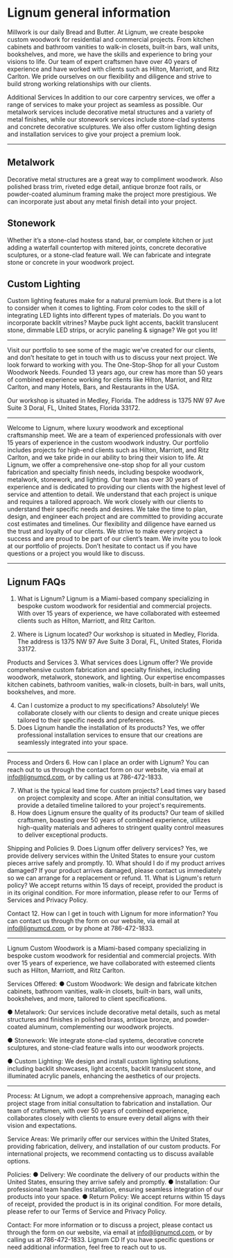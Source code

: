 # Lignum general information

Millwork is our daily Bread and Butter.
At Lignum, we create bespoke custom woodwork for residential and commercial projects. From kitchen cabinets and bathroom vanities to walk-in closets, built-in bars, wall units, bookshelves, and more, we have the skills and experience to bring your visions to life.
Our team of expert craftsmen have over 40 years of experience and have worked with clients such as Hilton, Marriott, and Ritz Carlton. We pride ourselves on our flexibility and diligence and strive to build strong working relationships with our clients.

Additional Services
In addition to our core carpentry services, we offer a range of services to make your project as seamless as possible. Our metalwork services include decorative metal structures and a variety of metal finishes, while our stonework services include stone-clad systems and concrete decorative sculptures. We also offer custom lighting design and installation services to give your project a premium look.

---

## Metalwork
Decorative metal structures are a great way to compliment woodwork. Also polished brass trim, riveted edge detail, antique bronze foot rails, or powder-coated aluminum framing make the project more prestigious. We can incorporate just about any metal finish detail into your project.
## Stonework
Whether it’s a stone-clad hostess stand, bar, or complete kitchen or just adding a waterfall countertop with mitered joints, concrete decorative sculptures, or a stone-clad feature wall. We can fabricate and integrate stone or concrete in your woodwork project.
## Custom Lighting
Custom lighting features make for a natural premium look. But there is a lot to consider when it comes to lighting. From color codes to the skill of integrating LED lights into different types of materials. Do you want to incorporate backlit vitrines? Maybe puck light accents, backlit translucent stone, dimmable LED strips, or acrylic paneling & signage? We got you lit!

---

Visit our portfolio to see some of the magic we’ve created for our clients, and don’t hesitate to get in touch with us to discuss your next project. We look forward to working with you.
The One-Stop-Shop for all your Custom Woodwork Needs.
Founded 13 years ago, our crew has more than 50 years of combined experience working for clients like Hilton, Marriot, and Ritz Carlton, and many Hotels, Bars, and Restaurants in the USA.

Our workshop is situated in Medley, Florida. The address is 1375 NW 97 Ave Suite 3 Doral, FL, United States, Florida 33172.

---

Welcome to Lignum, where luxury woodwork and exceptional craftsmanship meet. We are a team of experienced professionals with over 15 years of experience in the custom woodwork industry.
Our portfolio includes projects for high-end clients such as Hilton, Marriott, and Ritz Carlton, and we take pride in our ability to bring their vision to life.
At Lignum, we offer a comprehensive one-stop shop for all your custom fabrication and specialty finish needs, including bespoke woodwork, metalwork, stonework, and lighting. Our team has over 30 years of experience and is dedicated to providing our clients with the highest level of service and attention to detail.
We understand that each project is unique and requires a tailored approach. We work closely with our clients to understand their specific needs and desires. We take the time to plan, design, and engineer each project and are committed to providing accurate cost estimates and timelines.
Our flexibility and diligence have earned us the trust and loyalty of our clients. We strive to make every project a success and are proud to be part of our client’s team.
We invite you to look at our portfolio of projects. Don’t hesitate to contact us if you have questions or a project you would like to discuss.

---

## Lignum FAQs
1. What is Lignum?
Lignum is a Miami-based company specializing in bespoke custom woodwork for residential and commercial projects. With over 15 years of experience, we have collaborated with esteemed clients such as Hilton, Marriott, and Ritz Carlton.

2. Where is Lignum located?
Our workshop is situated in Medley, Florida. The address is 1375 NW 97 Ave Suite 3 Doral, FL, United States, Florida 33172.

Products and Services
3. What services does Lignum offer?
We provide comprehensive custom fabrication and specialty finishes, including woodwork, metalwork, stonework, and lighting. Our expertise encompasses kitchen cabinets, bathroom vanities, walk-in closets, built-in bars, wall units, bookshelves, and more.

4. Can I customize a product to my specifications?
Absolutely! We collaborate closely with our clients to design and create unique pieces tailored to their specific needs and preferences.
5. Does Lignum handle the installation of its products?
Yes, we offer professional installation services to ensure that our creations are seamlessly integrated into your space.

---

Process and Orders
6. How can I place an order with Lignum?
You can reach out to us through the contact form on our website, via email at info@lignumcd.com, or by calling us at 786-472-1833.

7. What is the typical lead time for custom projects?
Lead times vary based on project complexity and scope. After an initial consultation, we provide a detailed timeline tailored to your project's requirements.
8. How does Lignum ensure the quality of its products?
Our team of skilled craftsmen, boasting over 50 years of combined experience, utilizes high-quality materials and adheres to stringent quality control measures to deliver exceptional products.

Shipping and Policies
9. Does Lignum offer delivery services?
Yes, we provide delivery services within the United States to ensure your custom pieces arrive safely and promptly.
10. What should I do if my product arrives damaged?
If your product arrives damaged, please contact us immediately so we can arrange for a replacement or refund.
11. What is Lignum's return policy?
We accept returns within 15 days of receipt, provided the product is in its original condition. For more information, please refer to our Terms of Services and Privacy Policy.

Contact
12. How can I get in touch with Lignum for more information?
You can contact us through the form on our website, via email at info@lignumcd.com, or by phone at 786-472-1833.

---

Lignum Custom Woodwork is a Miami-based company specializing in bespoke custom woodwork for residential and commercial projects. With over 15 years of experience, we have collaborated with esteemed clients such as Hilton, Marriott, and Ritz Carlton.

Services Offered:
● Custom Woodwork: We design and fabricate kitchen cabinets, bathroom vanities, walk-in closets, built-in bars, wall units, bookshelves, and more, tailored to client specifications.

● Metalwork: Our services include decorative metal details, such as metal structures and finishes in polished brass, antique bronze, and powder-coated aluminum, complementing our woodwork projects.

● Stonework: We integrate stone-clad systems, decorative concrete sculptures, and stone-clad feature walls into our woodwork projects.

● Custom Lighting: We design and install custom lighting solutions, including backlit showcases, light accents, backlit translucent stone, and illuminated acrylic panels, enhancing the aesthetics of our projects.

---

Process:
At Lignum, we adopt a comprehensive approach, managing each project stage from initial consultation to fabrication and installation. Our team of craftsmen, with over 50 years of combined experience, collaborates closely with clients to ensure every detail aligns with their vision and expectations.

Service Areas:
We primarily offer our services within the United States, providing fabrication, delivery, and installation of our custom products. For international projects, we recommend contacting us to discuss available options.

Policies:
●	Delivery: We coordinate the delivery of our products within the United States, ensuring they arrive safely and promptly.
●	Installation: Our professional team handles installation, ensuring seamless integration of our products into your space.
●	Return Policy: We accept returns within 15 days of receipt, provided the product is in its original condition. For more details, please refer to our Terms of Service and Privacy Policy.

Contact:
For more information or to discuss a project, please contact us through the form on our website, via email at info@lignumcd.com, or by calling us at 786-472-1833.
Lignum CD
If you have specific questions or need additional information, feel free to reach out to us.
